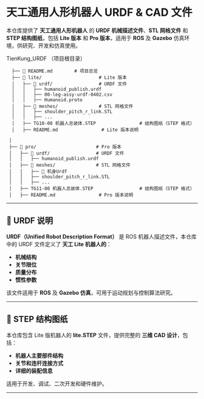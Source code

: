 # 天工通用人形机器人 URDF & CAD 文件

本仓库提供了 **天工通用人形机器人** 的 **URDF 机械描述文件**、**STL 网格文件** 和 **STEP 结构图纸**，包括 **Lite 版本** 和 **Pro 版本**，适用于 **ROS** 及 **Gazebo** 仿真环境，供研究、开发和仿真使用。

TienKung_URDF （项目根目录）
```
  ├── 📜 README.md        # 项目总览
  ├── 📂 lite/                     # Lite 版本
  │   ├── 📂 urdf/                 # URDF 文件
  │   │   ├── humanoid_publish.urdf
  │   │   ├── 00-leg-assy-urdf-0402.csv
  │   │   ├── Humanoid.proto
  │   ├── 📂 meshes/               # STL 网格文件
  │   │   ├── shoulder_pitch_r_link.STL
  │   │   ├── ...
  │   ├── TG10-00 机器人总装体.STEP                # 结构图纸（STEP 格式）
  │   ├── README.md                # Lite 版本说明
```

```
 │
 ├── 📂 pro/                      # Pro 版本
 │   ├── 📂 urdf/                 # URDF 文件
 │   │   ├── humanoid_publish.urdf
 │   ├── 📂 meshes/               # STL 网格文件
 │   │   ├── 📂 机身Urdf
 │   │   ├── shoulder_pitch_r_link.STL
 │   │   ├── ...
 │   ├── TG11-00 机器人总装体.STEP                 # 结构图纸（STEP 格式）
 │   ├── README.md                # Pro 版本说明
```

---

## 🔹 **URDF 说明**
**URDF（Unified Robot Description Format）** 是 ROS 机器人描述文件，本仓库中的 URDF 文件定义了 **天工 Lite 机器人的**：
- **机械结构**
- **关节限位**
- **质量分布**
- **惯性参数**

该文件适用于 **ROS** 及 **Gazebo 仿真**，可用于运动规划与控制算法研究。

---

## 🔹 **STEP 结构图纸**
本仓库包含 Lite 版机器人的 **lite.STEP** 文件，提供完整的 **三维 CAD 设计**，包括：
- **机器人主要部件结构**
- **关节和连杆连接方式**
- **详细的装配信息**

适用于开发、调试、二次开发和硬件维护。

---
